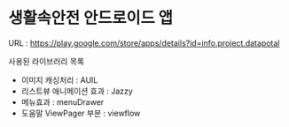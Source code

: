 # 생활속안전 안드로이드 앱

URL : https://play.google.com/store/apps/details?id=info.project.datapotal

사용된 라이브러리 목록
* 이미지 캐싱처리 : AUIL
* 리스트뷰 애니메이션 효과 : Jazzy
* 메뉴효과 : menuDrawer
* 도움말 ViewPager 부분 : viewflow

